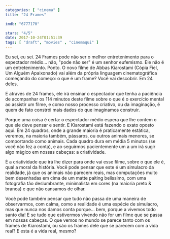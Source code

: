 ```yaml
---
categories: [ "cinema" ]
title: "24 Frames"

imdb: "6777170"

stars: "4/5"
date: 2017-10-24T01:51:39
tags: [ "draft", "movies" , "cinemaqui" ]
---
```

Eu sei, eu sei. 24 Frames pode não ser o melhor entretenimento para o espectador médio... não, "pode não ser" é um senhor eufemismo. Ele não é um entretenimento. Ponto. O novo filme de Abbas Kiarostami (Cópia Fiel, Um Alguém Apaixonado) vai além da própria linguagem cinematográfica começando do começo: o que é um frame? Você vai descobrir. Em 24 deles.

E através de 24 frames, ele irá ensinar o espectador que tenha a paciência de acompanhar os 114 minutos deste filme sobre o que é o exercício mental ao assistir um filme, e como nosso processo criativo, ou da imaginação, é quem de fato constrói mais dados do que imaginamos construir.

Porque uma coisa é certa: o espectador médio espera que lhe contem o que ele deve pensar e sentir. E Kiarostami está fazendo o exato oposto aqui. Em 24 quadros, onde a grande maioria é praticamente estática, veremos, na maioria também, pássaros, ou outros animais menores, se comportando como animais. Cada quadro dura em média 5 minutos (se você não fez a conta), e ao seguirmos pacientemente um a um irá sugir algo mágico em nossas cabeças: a criatividade.

É a criatividade que irá lhe dizer para onde vai esse filme, sobre o que ele é, qual a moral da história. Você pode pensar que este é um simulacro da realidade, já que os animais não parecem reais, mas computações muito bem desenhadas em cima de um matte paiting belíssimo, com uma fotografia tão deslumbrante, minimalista em cores (na maioria preto & branca) e que não cansamos de olhar.

Você pode também pensar que tudo não passa de uma maneira de observarmos, com calma, como a realidade é uma espécie de simulacro, mas que nunca nos damos conta porque... bem, porque a vivemos todo santo dia! E se tudo que estivermos vivendo não for um filme que se passa em nossas cabeças. O que vemos no mundo se parece tanto com os frames de Kiarostami, ou são os frames dele que se parecem com a vida real? E esta é a vida real, mesmo?
